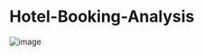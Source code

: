 # Hotel-Booking-Analysis

![image](https://github.com/MohammedIrfan-Github/Hotel-Booking-Analysis/assets/122785587/a6b92359-6e77-494d-becb-5846f613d5bd)

